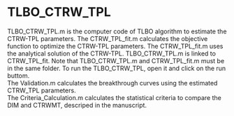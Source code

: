 # TLBO_CTRW_TPL
TLBO_CTRW_TPL.m is the computer code of TLBO algorithm to estimate the CTRW-TPL parameters. 
The CTRW_TPL_fit.m calculates the objective function to optimize the CTRW-TPL parameters. 
The CTRW_TPL_fit.m uses the analytical solution of the CTRW-TPL. 
TLBO_CTRW_TPL.m is linked to  CTRW_TPL_fit.
Note that TLBO_CTRW_TPL.m and CTRW_TPL_fit.m must be in the same folder. 
To run the TLBO_CTRW_TPL, open it and click on the run buttom.  
The Validation.m calculates the breakthrough curves using the estimated CTRW_TPL parameters.  
The Criteria_Calculation.m calculates the statistical criteria to compare the DIM and CTRWMT, descriped in the manuscript. 
